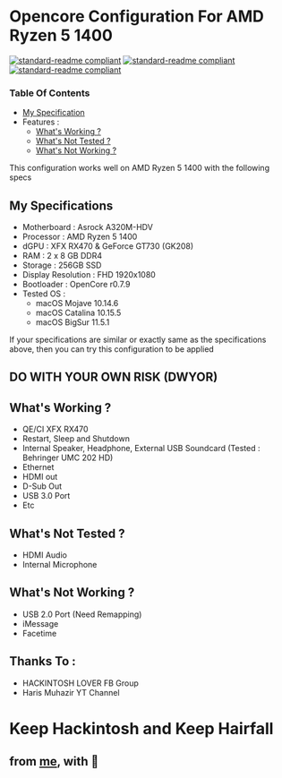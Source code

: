 # Opencore Configuration For AMD Ryzen 5 1400
 
[![standard-readme compliant](https://img.shields.io/static/v1?label=OpenCore&message=v0.7.9&color=success)](https://github.com/masinung/oc-efi-ryzen5-1400)
[![standard-readme compliant](https://img.shields.io/static/v1?label=AMD&message=Ryzen-5-1400&color=red)](https://github.com/masinung/oc-efi-ryzen5-1400)
[![standard-readme compliant](https://img.shields.io/static/v1?label=ASROCK&message=A320M-HDV&color=inactive)](https://github.com/masinung/oc-efi-ryzen5-1400)


### Table Of Contents
- [My Specification](#my-specifications)
- Features :
  - [What's Working ?](#whats-working-)
  - [What's Not Tested ?](#whats-not-tested-)
  - [What's Not Working ?](#whats-not-working-)


This configuration works well on AMD Ryzen 5 1400 with the following specs 

## My Specifications

- Motherboard : Asrock A320M-HDV
- Processor : AMD Ryzen 5 1400
- dGPU : XFX RX470 & GeForce GT730 (GK208)
- RAM : 2 x 8 GB DDR4
- Storage : 256GB SSD
- Display Resolution : FHD 1920x1080
- Bootloader : OpenCore r0.7.9
- Tested OS : 
  - macOS Mojave 10.14.6
  - macOS Catalina 10.15.5
  - macOS BigSur 11.5.1

If your specifications are similar or exactly same as the specifications above, then you can try this configuration to be applied

## DO WITH YOUR OWN RISK (DWYOR)

## What's Working ?

- QE/CI XFX RX470
- Restart, Sleep and Shutdown
- Internal Speaker, Headphone, External USB Soundcard (Tested : Behringer UMC 202 HD)
- Ethernet
- HDMI out
- D-Sub Out
- USB 3.0 Port
- Etc

## What's Not Tested ?

- HDMI Audio
- Internal Microphone

## What's Not Working ?

- USB 2.0 Port (Need Remapping)
- iMessage
- Facetime



## Thanks To :

- HACKINTOSH LOVER FB Group
- Haris Muhazir YT Channel

# Keep Hackintosh and Keep Hairfall

## from [me](https://github.com/masinung), with 💌 